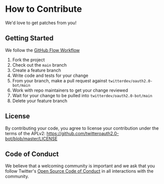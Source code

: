 # How to Contribute

We'd love to get patches from you!

## Getting Started

We follow the [GitHub Flow Workflow](https://guides.github.com/introduction/flow/)

1. Fork the project
1. Check out the `main` branch
1. Create a feature branch
1. Write code and tests for your change
1. From your branch, make a pull request against `twitterdev/oauth2.0-bot/main`
1. Work with repo maintainers to get your change reviewed
1. Wait for your change to be pulled into `twitterdev/oauth2.0-bot/main`
1. Delete your feature branch

## License

By contributing your code, you agree to license your contribution under the terms of the APLv2: https://github.com/twitteroauth2.0-bot/blob/master/LICENSE

## Code of Conduct

We believe that a welcoming community is important and we ask that you follow Twitter's [Open Source Code of Conduct](https://github.com/twitter/.github/blob/main/code-of-conduct.md) in all interactions with the community.

